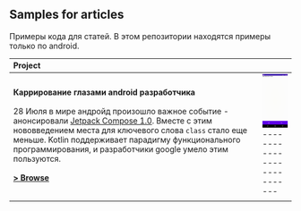 Samples for articles
---

Примеры кода для статей. В этом репозитории находятся примеры только по android.

| Project | |
|:-----|---------|
|  <br><b>Каррирование глазами android разработчика</b> <br><br> 28 Июля в мире андройд произошло важное событие - анонсировали [Jetpack Compose 1.0](https://android-developers.googleblog.com/2021/07/jetpack-compose-announcement.html). Вместе с этим нововведением места для ключевого слова `class` стало еще меньше. Kotlin поддерживает парадигму функционального программирования, и разработчики google умело этим пользуются. <br><br> **<a href="https://github.com/keygenqt/articles/blob/currying/docs/article.md">> Browse</a>**<br><br> | <img src="data/vokoscreen-2021-09-25_12-40-54.gif" width="160" alt="Jetnews sample demo"> <br> --------------------------- | 
| | |